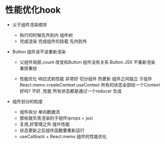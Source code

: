 # 性能优化hook

- 父子组件渲染顺序
  - 执行的时候先外到内  组件树
  - 完成渲染 完成组件的挂载 先内到外
- Button 组件该不该重新渲染
  - 父组件局部,count 改变和Button 组件没有关系
     Button JSX  不重新渲染  重排重绘 

  - 性能优化
    响应式和性能 非常好 
    切分组件   热更新
    组件之间独立
    子组件 React.memo 
    createContext   useContext  所有的状态全部给一个Context 好吗?
    不好 ,性能 所有状态都是通过一个reducer 生成

- 组件划分的粒度 
  - 组件拆分 单向数据流
  - 那些就负责渲染的子组件(props + jsx)
  - 复用,好管理之外 提升性能
  - 状态更新之后组件函数要重新运行
  - useCallback  + React.memo  组件的性能优化
